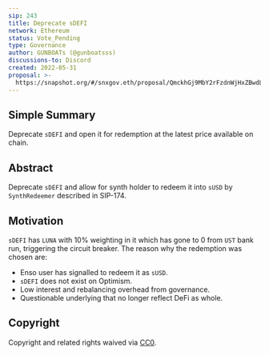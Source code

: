 ```yaml
---
sip: 243
title: Deprecate sDEFI
network: Ethereum
status: Vote_Pending
type: Governance
author: GUNBOATs (@gunboatsss)
discussions-to: Discord
created: 2022-05-31
proposal: >-
  https://snapshot.org/#/snxgov.eth/proposal/QmckhGj9MbY2rFzdnWjHxZBwdLRFXchBuQzNrwtUULpSS2
---
```


## Simple Summary

<!--"If you can't explain it simply, you don't understand it well enough." Simply describe the outcome the proposed changes intends to achieve. This should be non-technical and accessible to a casual community member.-->

Deprecate `sDEFI` and open it for redemption at the latest price available on chain.

## Abstract

<!--A short (~200 word) description of the proposed change, the abstract should clearly describe the proposed change. This is what *will* be done if the SIP is implemented, not *why* it should be done or *how* it will be done. If the SIP proposes deploying a new contract, write, "we propose to deploy a new contract that will do x".-->

Deprecate `sDEFI` and allow for synth holder to redeem it into `sUSD` by `SynthRedeemer` described in SIP-174.

## Motivation

<!--This is the problem statement. This is the *why* of the SIP. It should clearly explain *why* the current state of the protocol is inadequate.  It is critical that you explain *why* the change is needed, if the SIP proposes changing how something is calculated, you must address *why* the current calculation is innaccurate or wrong. This is not the place to describe how the SIP will address the issue!-->

`sDEFI` has `LUNA` with 10% weighting in it which has gone to 0 from `UST` bank run, triggering the circuit breaker. The reason why the redemption was chosen are:
 - Enso user has signalled to redeem it as `sUSD`.
 - `sDEFI` does not exist on Optimism.
 - Low interest and rebalancing overhead from governance.
 - Questionable underlying that no longer reflect DeFi as whole.


## Copyright

Copyright and related rights waived via [CC0](https://creativecommons.org/publicdomain/zero/1.0/).
